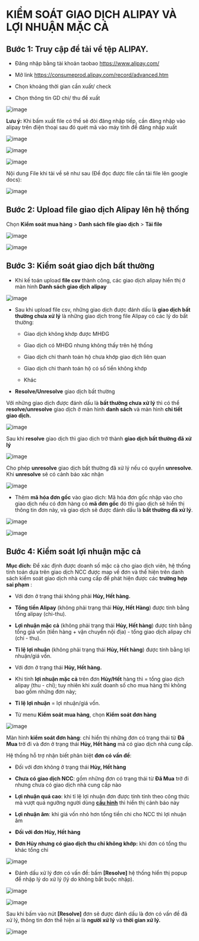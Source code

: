 # KIỂM SOÁT GIAO DỊCH ALIPAY VÀ LỢI NHUẬN MẶC CẢ

## Bước 1: Truy cập để tải về tệp ALIPAY.

  -  Đăng nhập bằng tài khoản taobao https://www.alipay.com/
  
  - Mở link https://consumeprod.alipay.com/record/advanced.htm
  
  - Chọn khoảng thời gian cần xuất/ check
  
  - Chọn thông tin GD chi/ thu để xuất
  
![image](https://user-images.githubusercontent.com/75475064/101973254-47df9600-3c69-11eb-948f-1e4181b722d3.png)

  
**Lưu ý:** Khi bấm xuất file có thể sẽ đòi đăng nhập tiếp, cần đăng nhập vào alipay trên điện thoại sau đó quét mã vào máy tính để đăng nhập xuất

![image](https://user-images.githubusercontent.com/75475064/101973261-647bce00-3c69-11eb-97a9-568638b97a8d.png)

![image](https://user-images.githubusercontent.com/75475064/101973274-7eb5ac00-3c69-11eb-8da4-778b42e08622.png)

![image](https://user-images.githubusercontent.com/75475064/101973288-942ad600-3c69-11eb-9a5e-016937b3c22e.png)

  Nội dung File khi tải về sẽ như sau (Để đọc được file cần tải file lên google docs): 
  
![image](https://user-images.githubusercontent.com/75475064/101973302-a7d63c80-3c69-11eb-90df-4184c2354602.png)

## Bước 2: Upload file giao dịch Alipay lên hệ thống

  Chọn **Kiểm soát mua hàng** > **Danh sách file giao dịch** > **Tải file**

![image](https://user-images.githubusercontent.com/75475064/101973334-e966e780-3c69-11eb-8338-acc877998a04.png)

![image](https://user-images.githubusercontent.com/75475064/101973355-0e5b5a80-3c6a-11eb-9cbc-3ecb5c48b031.png)

## Bước 3: Kiểm soát giao dịch bất thường

  * Khi kế toán upload **file csv** thành công, các giao dịch alipay hiển thị ở màn hình **Danh sách giao dịch alipay**

![image](https://user-images.githubusercontent.com/75475064/101973379-39de4500-3c6a-11eb-9e26-a7789ddac3c7.png)

  * Sau khi upload file csv, những giao dịch được đánh dấu là **giao dịch bất thường chưa xử lý** là những giao dịch trong file Alipay có các lý do bất thường: 
  
  
    - Giao dịch không khớp được MHĐG
    
    
    - Giao dịch có MHĐG nhưng không thấy trên hệ thống
    
    
    - Giao dịch chi thanh toán hộ chưa khớp giao dịch liên quan
    
    
    - Giao dịch chi thanh toán hộ có số tiền không khớp
    
    
    - Khác
    
    
  * **Resolve/Unresolve** giao dịch bất thường
  
   Với những giao dịch được đánh dấu là **bất thường chưa xử lý** thì có thể **resolve/unresolve** giao dịch ở màn hình **danh sách** và
    màn hình **chi tiết giao dịch.**
    
![image](https://user-images.githubusercontent.com/75475064/101973388-4fec0580-3c6a-11eb-8537-949927f93041.png)

   Sau khi **resolve** giao dịch thì giao dịch trở thành **giao dịch bất thường đã xử lý**    
    
![image](https://user-images.githubusercontent.com/75475064/101973448-ce48a780-3c6a-11eb-88c6-0641d0b9a6b4.png)

   Cho phép **unresolve** giao dịch bất thường đã xử lý nếu có quyền **unresolve**. Khi **unresolve** sẽ có cảnh báo xác nhận
    
![image](https://user-images.githubusercontent.com/75475064/101973435-b709ba00-3c6a-11eb-8032-3b396571c266.png)

  * Thêm **mã hóa đơn gốc** vào giao dịch: Mã hóa đơn gốc nhập vào cho giao dịch nếu có đơn hàng có **mã đơn gốc** đó thì giao dịch
  sẽ hiển thị thông tin đơn này, và giao dịch sẽ được đánh dấu là **bất thường đã xử lý**.
  
![image](https://user-images.githubusercontent.com/75475064/101973464-ecaea300-3c6a-11eb-9047-35e3d0015d89.png)

![image](https://user-images.githubusercontent.com/75475064/101973549-6ba3db80-3c6b-11eb-8bb8-a6403f3d67aa.png)

## Bước 4: Kiểm soát lợi nhuận mặc cả 

**Mục đích:** Để xác định được doanh số mặc cả cho giao dịch viên, hệ thống tính toán dựa trên giao dịch NCC được map về đơn và thể hiện trên danh sách kiểm soát giao dịch nhà cung cấp để phát hiện được các **trường hợp sai phạm** :

   - Với đơn ở trạng thái không phải **Hủy, Hết hàng.**
    
   - **Tổng tiền Alipay** (không phải trạng thái **Hủy, Hết Hàng**) được tính bằng tổng alipay (chi-thu).
    
   - **Lợi nhuận mặc cả** (không phải trạng thái **Hủy, Hết hàng**) được tính bằng tổng giá vốn (tiền hàng + vận chuyển nội địa) - tổng giao dịch alipay chi (chi - thu).
    
   - **Tỉ lệ lợi nhuận** (không phải trạng thái **Hủy, Hết hàng**) được tính bằng lợi nhuận/giá vốn.
    
   - Với đơn ở trạng thái **Hủy, Hết hàng.**
    
   - Khi tính **lợi nhuận mặc cả** trên đơn **Hủy/Hết** hàng thì = tổng giao dịch alipay (thu - chi); tuy nhiên khi xuất doanh số cho mua hàng thì không bao gồm những đơn này; 
    
   - **Tỉ lệ lợi nhuận** = lợi nhuận/giá vốn.

* Từ menu **Kiểm soát mua hàng**, chọn **Kiểm soát đơn hàng** 
  
 ![image](https://user-images.githubusercontent.com/75475064/101973590-adcd1d00-3c6b-11eb-9300-34dccc096f37.png)
 
   Màn hình **kiểm soát đơn hàng**: chỉ hiển thị những đơn có trạng thái từ **Đã Mua** trở đi và đơn ở trạng thái **Hủy, Hết hàng** mà có giao dịch nhà cung cấp.

   Hệ thống hỗ trợ nhận biết phân biệt **đơn có vấn đề**:
   
   - Đối với đơn không ở trạng thái **Hủy, Hết hàng**
      
   - **Chưa có giao dịch NCC**: gồm những đơn có trạng thái từ **Đã Mua** trở đi nhưng chưa có giao dịch nhà cung cấp nào
      
   - **Lợi nhuận quá cao**: khi tỉ lệ lợi nhuận đơn được tính tính theo công thức mà vượt quá ngưỡng người dùng **[cấu hình](m5/cauhinhnangcao.md)** thì hiển thị cảnh báo này
     
   - **Lợi nhuận âm**: khi giá vốn nhỏ hơn tổng tiền chi cho NCC thì lợi nhuận âm
      
   - **Đối với đơn Hủy, Hết hàng** 
      
   - **Đơn Hủy nhưng có giao dịch thu chi không khớp:** khi đơn có tổng thu khác tổng chi 
      
![image](https://user-images.githubusercontent.com/75475064/101973633-14523b00-3c6c-11eb-8dec-fd489659e788.png)

* Đánh dấu xử lý đơn có vấn đề: bấm **[Resolve]** hệ thống hiển thị popup để nhập lý do xử lý (lý do không bắt buộc nhập). 

![image](https://user-images.githubusercontent.com/75475064/101973657-30ee7300-3c6c-11eb-9d65-e9407ccc0ec1.png)

![image](https://user-images.githubusercontent.com/75475064/101973667-4368ac80-3c6c-11eb-95e2-d26db7e6b26c.png)

   Sau khi bấm vào nút **[Resolve]** đơn sẽ được đánh dấu là đơn có vấn đề đã xử lý, thông tin đơn thể hiện ai là **người xử lý** và **thời gian xử lý.**
   
![image](https://user-images.githubusercontent.com/75475064/101973683-68f5b600-3c6c-11eb-9215-ea8cb8642946.png)



